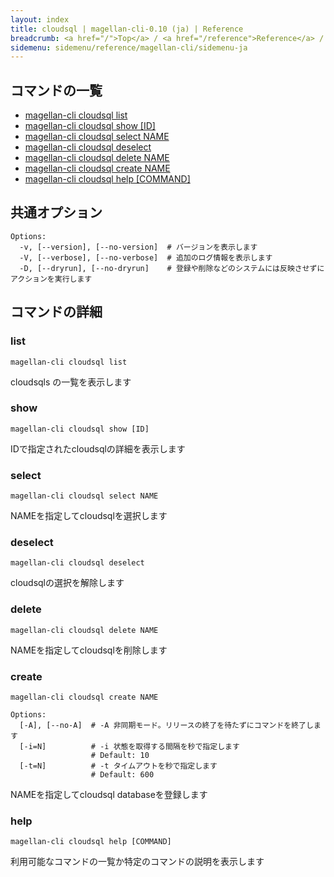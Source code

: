 ```yaml
---
layout: index
title: cloudsql | magellan-cli-0.10 (ja) | Reference
breadcrumb: <a href="/">Top</a> / <a href="/reference">Reference</a> / <a href="/reference/magellan-cli/ja">magellan-cli-0.10</a> / cloudsql <a href="/reference/en/resources/cloudsql.html">en</a> ja
sidemenu: sidemenu/reference/magellan-cli/sidemenu-ja
---
```


## コマンドの一覧

- [magellan-cli cloudsql list](#list)
- [magellan-cli cloudsql show [ID]](#show)
- [magellan-cli cloudsql select NAME](#select)
- [magellan-cli cloudsql deselect](#deselect)
- [magellan-cli cloudsql delete NAME](#delete)
- [magellan-cli cloudsql create NAME](#create)
- [magellan-cli cloudsql help [COMMAND]](#help)

## 共通オプション

```text
Options:
  -v, [--version], [--no-version]  # バージョンを表示します
  -V, [--verbose], [--no-verbose]  # 追加のログ情報を表示します
  -D, [--dryrun], [--no-dryrun]    # 登録や削除などのシステムには反映させずにアクションを実行します

```


## コマンドの詳細
### <a name="list"></a>list

```text
magellan-cli cloudsql list
```

cloudsqls の一覧を表示します

### <a name="show"></a>show

```text
magellan-cli cloudsql show [ID]
```

IDで指定されたcloudsqlの詳細を表示します

### <a name="select"></a>select

```text
magellan-cli cloudsql select NAME
```

NAMEを指定してcloudsqlを選択します

### <a name="deselect"></a>deselect

```text
magellan-cli cloudsql deselect
```

cloudsqlの選択を解除します

### <a name="delete"></a>delete

```text
magellan-cli cloudsql delete NAME
```

NAMEを指定してcloudsqlを削除します

### <a name="create"></a>create

```text
magellan-cli cloudsql create NAME
```

```text
Options:
  [-A], [--no-A]  # -A 非同期モード。リリースの終了を待たずにコマンドを終了します
  [-i=N]          # -i 状態を取得する間隔を秒で指定します
                  # Default: 10
  [-t=N]          # -t タイムアウトを秒で指定します
                  # Default: 600

```

NAMEを指定してcloudsql databaseを登録します

### <a name="help"></a>help

```text
magellan-cli cloudsql help [COMMAND]
```

利用可能なコマンドの一覧か特定のコマンドの説明を表示します

